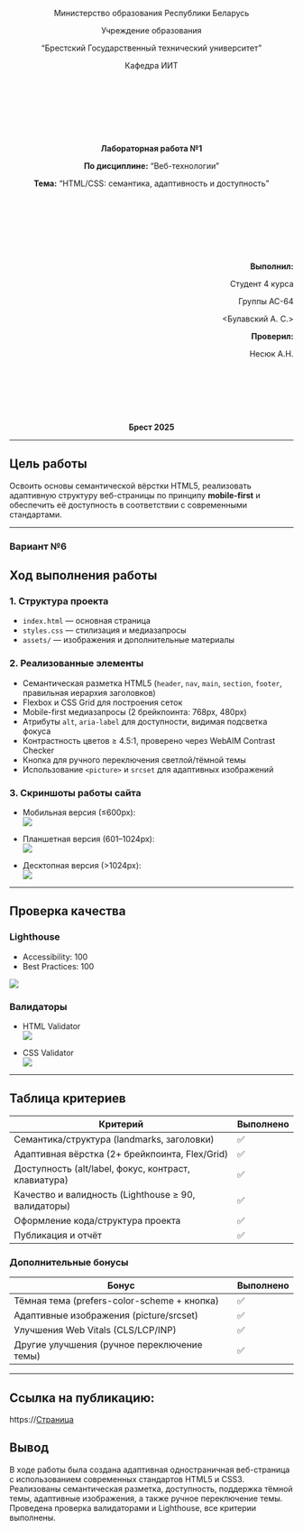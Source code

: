 <p align="center">Министерство образования Республики Беларусь</p>
<p align="center">Учреждение образования</p>
<p align="center">“Брестский Государственный технический университет”</p>
<p align="center">Кафедра ИИТ</p>
<br><br><br><br><br><br>
<p align="center"><strong>Лабораторная работа №1</strong></p>
<p align="center"><strong>По дисциплине:</strong> “Веб-технологии”</p>
<p align="center"><strong>Тема:</strong> “HTML/CSS: семантика, адаптивность и доступность”</p>
<br><br><br><br><br><br>
<p align="right"><strong>Выполнил:</strong></p>
<p align="right">Студент 4 курса</p>
<p align="right">Группы АС-64</p>
<p align="right"><Булавский А. C.></p>
<p align="right"><strong>Проверил:</strong></p>
<p align="right">Несюк А.Н.</p>
<br><br><br><br><br>
<p align="center"><strong>Брест 2025</strong></p>

---


## Цель работы

Освоить основы семантической вёрстки HTML5, реализовать адаптивную структуру веб-страницы по принципу **mobile-first** и обеспечить её доступность в соответствии с современными стандартами.

---

### Вариант №6

## Ход выполнения работы

### 1. Структура проекта
- `index.html` — основная страница  
- `styles.css` — стилизация и медиазапросы  
- `assets/` — изображения и дополнительные материалы  

### 2. Реализованные элементы

- Семантическая разметка HTML5 (`header`, `nav`, `main`, `section`, `footer`, правильная иерархия заголовков)
- Flexbox и CSS Grid для построения сеток
- Mobile-first медиазапросы (2 брейкпоинта: 768px, 480px)
- Атрибуты `alt`, `aria-label` для доступности, видимая подсветка фокуса
- Контрастность цветов ≥ 4.5:1, проверено через WebAIM Contrast Checker
- Кнопка для ручного переключения светлой/тёмной темы
- Использование `<picture>` и `srcset` для адаптивных изображений

### 3. Скриншоты работы сайта

- Мобильная версия (≤600px):  
![](img/mobile.png)  

- Планшетная версия (601–1024px):  
![](img/tablet.png)  

- Десктопная версия (>1024px):  
![](img/desktop.png)  

---

## Проверка качества

### Lighthouse

- Accessibility: 100
- Best Practices: 100

![](img/lighthouse.png)  

### Валидаторы

- HTML Validator  
![](img/html_validator.png)  

- CSS Validator  
![](img/css_validator.png)  

---

## Таблица критериев

| Критерий                                | Выполнено |
|------------------------------------------|-----------|
| Семантика/структура (landmarks, заголовки) | ✅ |
| Адаптивная вёрстка (2+ брейкпоинта, Flex/Grid) | ✅ |
| Доступность (alt/label, фокус, контраст, клавиатура) | ✅ |
| Качество и валидность (Lighthouse ≥ 90, валидаторы) | ✅ |
| Оформление кода/структура проекта        | ✅ |
| Публикация и отчёт                       | ✅ |

### Дополнительные бонусы 

| Бонус                                     | Выполнено |
|-------------------------------------------|-----------|
| Тёмная тема (prefers-color-scheme + кнопка) | ✅ |
| Адаптивные изображения (picture/srcset)   | ✅ |
| Улучшения Web Vitals (CLS/LCP/INP)        | ✅ |
| Другие улучшения (ручное переключение темы) | ✅ |

---

## Ссылка на публикацию:
https://[Страница](https://andrei1910bl.github.io/)

## Вывод

В ходе работы была создана адаптивная одностраничная веб-страница с использованием современных стандартов HTML5 и CSS3. Реализованы семантическая разметка, доступность, поддержка тёмной темы, адаптивные изображения, а также ручное переключение темы. Проведена проверка валидаторами и Lighthouse, все критерии выполнены.

